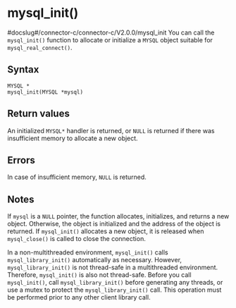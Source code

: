mysql_init() 
=================================
#docslug#/connector-c/connector-c/V2.0.0/mysql_init
You can call the `mysql_init()` function to allocate or initialize a `MYSQL` object suitable for `mysql_real_connect()`. 

Syntax 
---------------------------

```unknow
MYSQL *
mysql_init(MYSQL *mysql)
```



Return values 
----------------------------------

An initialized `MYSQL*` handler is returned, or `NULL` is returned if there was insufficient memory to allocate a new object.

Errors 
---------------------------

In case of insufficient memory, `NULL` is returned.

Notes 
--------------------------

If `mysql` is a `NULL` pointer, the function allocates, initializes, and returns a new object. Otherwise, the object is initialized and the address of the object is returned. If `mysql_init()` allocates a new object, it is released when `mysql_close()` is called to close the connection. 

In a non-multithreaded environment, `mysql_init()` calls `mysql_library_init()` automatically as necessary. However, `mysql_library_init()` is not thread-safe in a multithreaded environment. Therefore, `mysql_init()` is also not thread-safe. Before you call `mysql_init()`, call `mysql_library_init()` before generating any threads, or use a mutex to protect the `mysql_library_init()` call. This operation must be performed prior to any other client library call.
